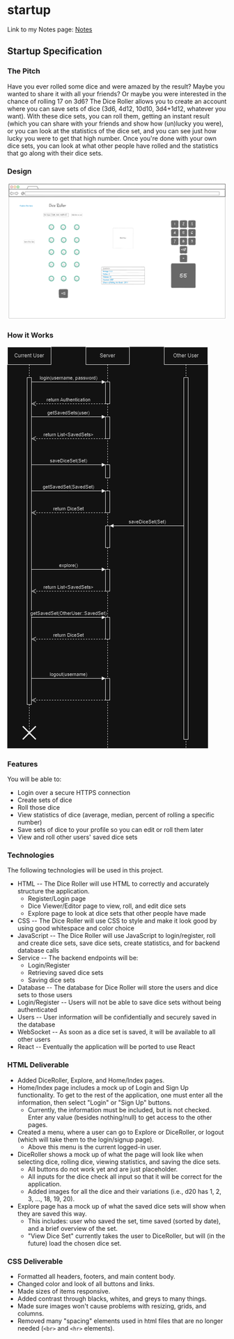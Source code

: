 # startup
Link to my Notes page: [Notes](https://github.com/ejlayton00/startup/blob/main/notes.md)


## Startup Specification
### The Pitch
Have you ever rolled some dice and were amazed by the result? Maybe you wanted to share it with all your friends? Or maybe you were interested in the chance of rolling 17 on 3d6? The Dice Roller allows you to create an account where you can save sets of dice (3d6, 4d12, 10d10, 3d4+1d12, whatever you want). With these dice sets, you can roll them, getting an instant result (which you can share with your friends and show how (un)lucky you were), or you can look at the statistics of the dice set, and you can see just how lucky you were to get that high number. Once you're done with your own dice sets, you can look at what other people have rolled and the statistics that go along with their dice sets.

### Design
![Design mockup for the dice roller.](./images/StartupSpecification/DiceRollerMockup.png)

### How it Works
![Server mockup for the dice roller.](./images/StartupSpecification/ServerMockup.drawio.png)

### Features
You will be able to:
- Login over a secure HTTPS connection
- Create sets of dice
- Roll those dice
- View statistics of dice (average, median, percent of rolling a specific number)
- Save sets of dice to your profile so you can edit or roll them later
- View and roll other users' saved dice sets

### Technologies
The following technologies will be used in this project.
- HTML -- The Dice Roller will use HTML to correctly and accurately structure the application.
    - Register/Login page
    - Dice Viewer/Editor page to view, roll, and edit dice sets
    - Explore page to look at dice sets that other people have made
- CSS -- The Dice Roller will use CSS to style and make it look good by using good whitespace and color choice
- JavaScript -- The Dice Roller will use JavaScript to login/register, roll and create dice sets, save dice sets, create statistics, and for backend database calls
- Service -- The backend endpoints will be:
    - Login/Register
    - Retrieving saved dice sets
    - Saving dice sets
- Database -- The database for Dice Roller will store the users and dice sets to those users
- Login/Register -- Users will not be able to save dice sets without being authenticated
- Users -- User information will be confidentially and securely saved in the database
- WebSocket -- As soon as a dice set is saved, it will be available to all other users
- React -- Eventually the application will be ported to use React

### HTML Deliverable
- Added DiceRoller, Explore, and Home/Index pages.
- Home/Index page includes a mock up of Login and Sign Up functionality. To get to the rest of the application, one must enter all the information, then select "Login" or "Sign Up" buttons.
    - Currently, the information must be included, but is not checked. Enter any value (besides nothing/null) to get access to the other pages.
- Created a menu, where a user can go to Explore or DiceRoller, or logout (which will take them to the login/signup page).
    - Above this menu is the current logged-in user.
- DiceRoller shows a mock up of what the page will look like when selecting dice, rolling dice, viewing statistics, and saving the dice sets.
    - All buttons do not work yet and are just placeholder.
    - All inputs for the dice check all input so that it will be correct for the application.
    - Added images for all the dice and their variations (i.e., d20 has 1, 2, 3, ..., 18, 19, 20).
- Explore page has a mock up of what the saved dice sets will show when they are saved this way.
    - This includes: user who saved the set, time saved (sorted by date), and a brief overview of the set.
    - "View Dice Set" currently takes the user to DiceRoller, but will (in the future) load the chosen dice set.

### CSS Deliverable
- Formatted all headers, footers, and main content body.
- Changed color and look of all buttons and links.
- Made sizes of items responsive.
- Added contrast through blacks, whites, and greys to many things.
- Made sure images won't cause problems with resizing, grids, and columns.
- Removed many "spacing" elements used in html files that are no longer needed (```<br>``` and ```<hr>``` elements).